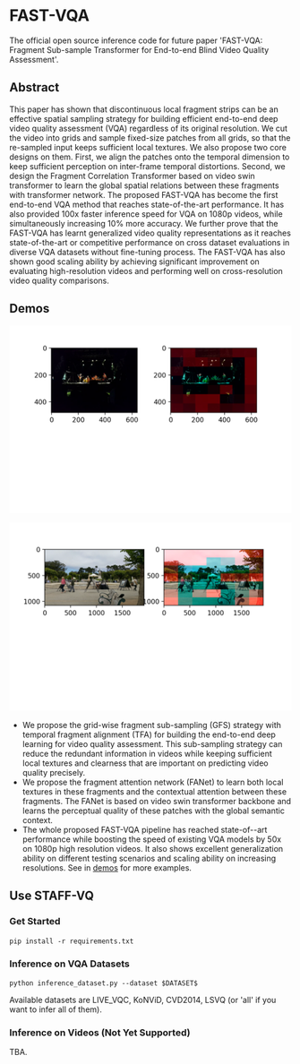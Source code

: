 # FAST-VQA

The official open source inference code for future paper 'FAST-VQA: Fragment Sub-sample Transformer for End-to-end Blind Video Quality Assessment'.

## Abstract

This paper has shown that discontinuous local fragment strips can be an effective spatial sampling strategy for building efficient end-to-end deep video quality assessment (VQA) regardless of its original resolution.  We cut the video into grids and sample fixed-size patches from all grids, so that the re-sampled input keeps sufficient local textures. We also propose two core designs on them. First, we align the patches onto the temporal dimension to keep sufficient perception on inter-frame temporal distortions. Second, we design the Fragment Correlation Transformer based on video swin transformer to learn the global spatial relations between these fragments with transformer network. The proposed FAST-VQA has become the first end-to-end VQA method that reaches state-of-the-art performance. It has also provided 100x faster inference speed for VQA on 1080p videos, while simultaneously increasing 10% more accuracy. We further prove that the FAST-VQA has learnt generalized video quality representations as it reaches state-of-the-art or competitive performance on cross dataset evaluations in diverse VQA datasets without fine-tuning process. The FAST-VQA has also shown good scaling ability by achieving significant improvement on evaluating high-resolution videos and performing well on cross-resolution video quality comparisons.


## Demos

![Demo](./demos/demo_F003.mp4.png)

![Demo](./demos/demo_A004.mp4.png)


- We propose the grid-wise fragment sub-sampling (GFS) strategy with temporal fragment alignment (TFA) for building the end-to-end deep learning for video quality assessment. This sub-sampling strategy can reduce the redundant information in videos while keeping sufficient local textures and clearness that are important on predicting video quality precisely.
- We propose the fragment attention network (FANet) to learn both local textures in these fragments and the contextual attention between these fragments. The FANet is based on video swin transformer backbone and learns the perceptual quality of these patches with the global semantic context.
- The whole proposed FAST-VQA pipeline has reached state-of--art performance while boosting the speed of existing VQA models by 50x on 1080p high resolution videos. It also shows excellent generalization ability on different testing scenarios and scaling ability on increasing resolutions.
See in [demos](./demos/) for more examples.

## Use STAFF-VQ

### Get Started

```shell
pip install -r requirements.txt
```

### Inference on VQA Datasets


```shell
python inference_dataset.py --dataset $DATASET$
```

Available datasets are LIVE_VQC, KoNViD, CVD2014, LSVQ (or 'all' if you want to infer all of them).

### Inference on Videos (Not Yet Supported)

TBA.
